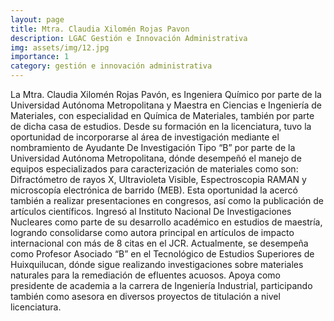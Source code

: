 ```yaml
---
layout: page
title: Mtra. Claudia Xilomén Rojas Pavon
description: LGAC Gestión e Innovación Administrativa
img: assets/img/12.jpg
importance: 1
category: gestión e innovación administrativa
---
```


La Mtra. Claudia Xilomén Rojas Pavón, es Ingeniera Químico por parte de la Universidad Autónoma Metropolitana y Maestra en Ciencias e Ingeniería de Materiales, con especialidad en Química de Materiales, también por parte de dicha casa de estudios. Desde su formación en la licenciatura, tuvo la oportunidad de incorporarse al área de investigación mediante el nombramiento de Ayudante De Investigación Tipo “B” por parte de la Universidad Autónoma Metropolitana, dónde desempeñó el manejo de equipos especializados para caracterización de materiales como son: Difractómetro de rayos X, Ultravioleta Visible, Espectroscopia RAMAN y microscopía electrónica de barrido (MEB). Esta oportunidad la acercó también a realizar presentaciones en congresos, así como la publicación de artículos científicos.  Ingresó al Instituto Nacional De Investigaciones Nucleares como parte de su desarrollo académico en estudios de maestría, logrando consolidarse como autora principal en artículos de impacto internacional con más de 8 citas en el JCR.  Actualmente, se desempeña como Profesor Asociado “B” en el Tecnológico de Estudios Superiores de Huixquilucan, dónde sigue realizando investigaciones sobre materiales naturales para la remediación de efluentes acuosos. Apoya como presidente de academia a la carrera de Ingeniería Industrial, participando también como asesora en diversos proyectos de titulación a nivel licenciatura.